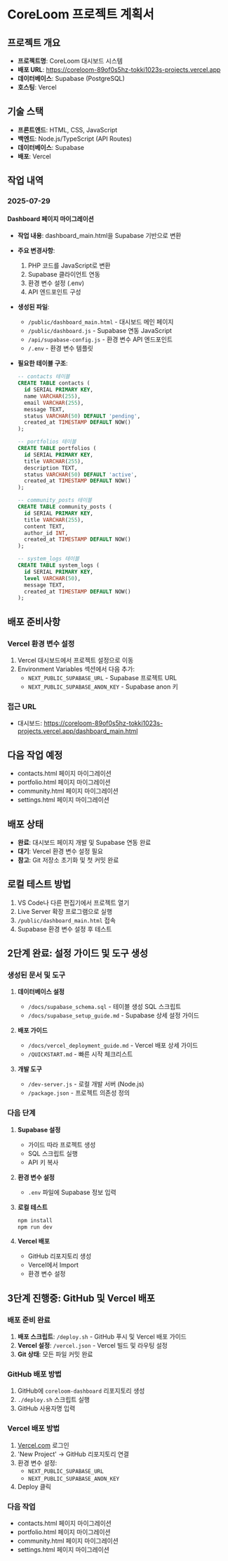 # CoreLoom 프로젝트 계획서

## 프로젝트 개요
- **프로젝트명**: CoreLoom 대시보드 시스템
- **배포 URL**: https://coreloom-89of0s5hz-tokki1023s-projects.vercel.app
- **데이터베이스**: Supabase (PostgreSQL)
- **호스팅**: Vercel

## 기술 스택
- **프론트엔드**: HTML, CSS, JavaScript
- **백엔드**: Node.js/TypeScript (API Routes)
- **데이터베이스**: Supabase
- **배포**: Vercel

## 작업 내역

### 2025-07-29
#### Dashboard 페이지 마이그레이션
- **작업 내용**: dashboard_main.html을 Supabase 기반으로 변환
- **주요 변경사항**:
  1. PHP 코드를 JavaScript로 변환
  2. Supabase 클라이언트 연동
  3. 환경 변수 설정 (.env)
  4. API 엔드포인트 구성

- **생성된 파일**:
  - `/public/dashboard_main.html` - 대시보드 메인 페이지
  - `/public/dashboard.js` - Supabase 연동 JavaScript
  - `/api/supabase-config.js` - 환경 변수 API 엔드포인트
  - `/.env` - 환경 변수 템플릿

- **필요한 테이블 구조**:
  ```sql
  -- contacts 테이블
  CREATE TABLE contacts (
    id SERIAL PRIMARY KEY,
    name VARCHAR(255),
    email VARCHAR(255),
    message TEXT,
    status VARCHAR(50) DEFAULT 'pending',
    created_at TIMESTAMP DEFAULT NOW()
  );

  -- portfolios 테이블  
  CREATE TABLE portfolios (
    id SERIAL PRIMARY KEY,
    title VARCHAR(255),
    description TEXT,
    status VARCHAR(50) DEFAULT 'active',
    created_at TIMESTAMP DEFAULT NOW()
  );

  -- community_posts 테이블
  CREATE TABLE community_posts (
    id SERIAL PRIMARY KEY,
    title VARCHAR(255),
    content TEXT,
    author_id INT,
    created_at TIMESTAMP DEFAULT NOW()
  );

  -- system_logs 테이블
  CREATE TABLE system_logs (
    id SERIAL PRIMARY KEY,
    level VARCHAR(50),
    message TEXT,
    created_at TIMESTAMP DEFAULT NOW()
  );
  ```

## 배포 준비사항

### Vercel 환경 변수 설정
1. Vercel 대시보드에서 프로젝트 설정으로 이동
2. Environment Variables 섹션에서 다음 추가:
   - `NEXT_PUBLIC_SUPABASE_URL` - Supabase 프로젝트 URL
   - `NEXT_PUBLIC_SUPABASE_ANON_KEY` - Supabase anon 키

### 접근 URL
- 대시보드: https://coreloom-89of0s5hz-tokki1023s-projects.vercel.app/dashboard_main.html

## 다음 작업 예정
- contacts.html 페이지 마이그레이션
- portfolio.html 페이지 마이그레이션  
- community.html 페이지 마이그레이션
- settings.html 페이지 마이그레이션

## 배포 상태
- **완료**: 대시보드 페이지 개발 및 Supabase 연동 완료
- **대기**: Vercel 환경 변수 설정 필요
- **참고**: Git 저장소 초기화 및 첫 커밋 완료

## 로컬 테스트 방법
1. VS Code나 다른 편집기에서 프로젝트 열기
2. Live Server 확장 프로그램으로 실행
3. `/public/dashboard_main.html` 접속
4. Supabase 환경 변수 설정 후 테스트

## 2단계 완료: 설정 가이드 및 도구 생성

### 생성된 문서 및 도구
1. **데이터베이스 설정**
   - `/docs/supabase_schema.sql` - 테이블 생성 SQL 스크립트
   - `/docs/supabase_setup_guide.md` - Supabase 상세 설정 가이드

2. **배포 가이드**
   - `/docs/vercel_deployment_guide.md` - Vercel 배포 상세 가이드
   - `/QUICKSTART.md` - 빠른 시작 체크리스트

3. **개발 도구**
   - `/dev-server.js` - 로컬 개발 서버 (Node.js)
   - `/package.json` - 프로젝트 의존성 정의

### 다음 단계
1. **Supabase 설정**
   - 가이드 따라 프로젝트 생성
   - SQL 스크립트 실행
   - API 키 복사

2. **환경 변수 설정**
   - `.env` 파일에 Supabase 정보 입력

3. **로컬 테스트**
   ```bash
   npm install
   npm run dev
   ```

4. **Vercel 배포**
   - GitHub 리포지토리 생성
   - Vercel에서 Import
   - 환경 변수 설정

## 3단계 진행중: GitHub 및 Vercel 배포

### 배포 준비 완료
1. **배포 스크립트**: `/deploy.sh` - GitHub 푸시 및 Vercel 배포 가이드
2. **Vercel 설정**: `/vercel.json` - Vercel 빌드 및 라우팅 설정
3. **Git 상태**: 모든 파일 커밋 완료

### GitHub 배포 방법
1. GitHub에 `coreloom-dashboard` 리포지토리 생성
2. `./deploy.sh` 스크립트 실행
3. GitHub 사용자명 입력

### Vercel 배포 방법
1. [Vercel.com](https://vercel.com) 로그인
2. 'New Project' → GitHub 리포지토리 연결
3. 환경 변수 설정:
   - `NEXT_PUBLIC_SUPABASE_URL`
   - `NEXT_PUBLIC_SUPABASE_ANON_KEY`
4. Deploy 클릭

### 다음 작업
- contacts.html 페이지 마이그레이션
- portfolio.html 페이지 마이그레이션
- community.html 페이지 마이그레이션
- settings.html 페이지 마이그레이션
